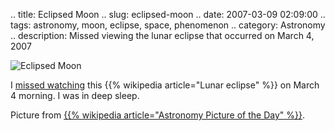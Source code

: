 .. title: Eclipsed Moon
.. slug: eclipsed-moon
.. date: 2007-03-09 02:09:00
.. tags: astronomy, moon, eclipse, space, phenomenon
.. category: Astronomy
.. description: Missed viewing the lunar eclipse that occurred on March 4, 2007

![Eclipsed Moon](http://antwrp.gsfc.nasa.gov/apod/image/0703/tle_03032007_60_schedler720.jpg)

I [missed watching](http://bluesmoon.livejournal.com/254188.html?thread=1829356#t1829356) this {{% wikipedia article="Lunar eclipse" %}} on March 4 morning. I was in deep sleep.

Picture from [{{% wikipedia article="Astronomy Picture of the Day" %}}](http://antwrp.gsfc.nasa.gov/apod/ap070308.html).
